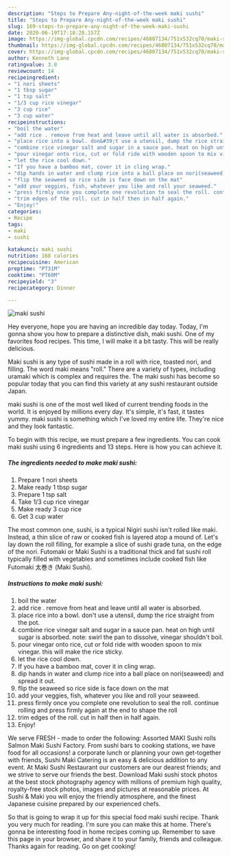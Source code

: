 ```yaml
---
description: "Steps to Prepare Any-night-of-the-week maki sushi"
title: "Steps to Prepare Any-night-of-the-week maki sushi"
slug: 169-steps-to-prepare-any-night-of-the-week-maki-sushi
date: 2020-06-19T17:18:28.157Z
image: https://img-global.cpcdn.com/recipes/46807134/751x532cq70/maki-sushi-recipe-main-photo.jpg
thumbnail: https://img-global.cpcdn.com/recipes/46807134/751x532cq70/maki-sushi-recipe-main-photo.jpg
cover: https://img-global.cpcdn.com/recipes/46807134/751x532cq70/maki-sushi-recipe-main-photo.jpg
author: Kenneth Lane
ratingvalue: 3.8
reviewcount: 14
recipeingredient:
- "1 nori sheets"
- "1 tbsp sugar"
- "1 tsp salt"
- "1/3 cup rice vinegar"
- "3 cup rice"
- "3 cup water"
recipeinstructions:
- "boil the water"
- "add rice . remove from heat and leave until all water is absorbed."
- "place rice into a bowl. don&#39;t use a utensil, dump the rice straight from the pot."
- "combine rice vinegar salt and sugar in a sauce pan. heat on high until sugar is absorbed. note: swirl the pan to dissolve, vinegar shouldn&#39;t boil."
- "pour vinegar onto rice, cut or fold ride with wooden spoon to mix vinegar. this will make the rice sticky."
- "let the rice cool down."
- "If you have a bamboo mat, cover it in cling wrap."
- "dip hands in water and clump rice into a ball place on nori(seaweed) and spread it out."
- "flip the seaweed so rice side is face down on the mat"
- "add your veggies, fish, whatever you like and roll your seaweed."
- "press firmly once you complete one revolution to seal the roll. continue rolling and press firmly again at the end to shape the roll"
- "trim edges of the roll. cut in half then in half again."
- "Enjoy!"
categories:
- Recipe
tags:
- maki
- sushi

katakunci: maki sushi 
nutrition: 168 calories
recipecuisine: American
preptime: "PT31M"
cooktime: "PT60M"
recipeyield: "3"
recipecategory: Dinner

---
```



![maki sushi](https://img-global.cpcdn.com/recipes/46807134/751x532cq70/maki-sushi-recipe-main-photo.jpg)

Hey everyone, hope you are having an incredible day today. Today, I'm gonna show you how to prepare a distinctive dish, maki sushi. One of my favorites food recipes. This time, I will make it a bit tasty. This will be really delicious.

Maki sushi is any type of sushi made in a roll with rice, toasted nori, and filling. The word maki means &#34;roll.&#34; There are a variety of types, including uramaki which is complex and requires the. The maki sushi has become so popular today that you can find this variety at any sushi restaurant outside Japan.

maki sushi is one of the most well liked of current trending foods in the world. It is enjoyed by millions every day. It's simple, it's fast, it tastes yummy. maki sushi is something which I've loved my entire life. They're nice and they look fantastic.


To begin with this recipe, we must prepare a few ingredients. You can cook maki sushi using 6 ingredients and 13 steps. Here is how you can achieve it.

<!--inarticleads1-->

##### The ingredients needed to make maki sushi:

1. Prepare 1 nori sheets
1. Make ready 1 tbsp sugar
1. Prepare 1 tsp salt
1. Take 1/3 cup rice vinegar
1. Make ready 3 cup rice
1. Get 3 cup water


The most common one, sushi, is a typical Nigiri sushi isn&#39;t rolled like maki. Instead, a thin slice of raw or cooked fish is layered atop a mound of. Let&#39;s lay down the roll filling, for example a slice of sushi grade tuna, on the edge of the nori. Futomaki or Maki Sushi is a traditional thick and fat sushi roll typically filled with vegetables and sometimes include cooked fish like Futomaki 太巻き (Maki Sushi). 

<!--inarticleads2-->

##### Instructions to make maki sushi:

1. boil the water
1. add rice . remove from heat and leave until all water is absorbed.
1. place rice into a bowl. don&#39;t use a utensil, dump the rice straight from the pot.
1. combine rice vinegar salt and sugar in a sauce pan. heat on high until sugar is absorbed. note: swirl the pan to dissolve, vinegar shouldn&#39;t boil.
1. pour vinegar onto rice, cut or fold ride with wooden spoon to mix vinegar. this will make the rice sticky.
1. let the rice cool down.
1. If you have a bamboo mat, cover it in cling wrap.
1. dip hands in water and clump rice into a ball place on nori(seaweed) and spread it out.
1. flip the seaweed so rice side is face down on the mat
1. add your veggies, fish, whatever you like and roll your seaweed.
1. press firmly once you complete one revolution to seal the roll. continue rolling and press firmly again at the end to shape the roll
1. trim edges of the roll. cut in half then in half again.
1. Enjoy!


We serve FRESH - made to order the following: Assorted MAKI Sushi rolls Salmon Maki Sushi Factory. From sushi bars to cooking stations, we have food for all occasions! a corporate lunch or planning your own get-together with friends, Sushi Maki Catering is an easy &amp; delicious addition to any event. At Maki Sushi Restaurant our customers are our dearest friends; and we strive to serve our friends the best. Download Maki sushi stock photos at the best stock photography agency with millions of premium high quality, royalty-free stock photos, images and pictures at reasonable prices. At Sushi &amp; Maki you will enjoy the friendly atmosphere, and the finest Japanese cuisine prepared by our experienced chefs. 

So that is going to wrap it up for this special food maki sushi recipe. Thank you very much for reading. I'm sure you can make this at home. There's gonna be interesting food in home recipes coming up. Remember to save this page in your browser, and share it to your family, friends and colleague. Thanks again for reading. Go on get cooking!
